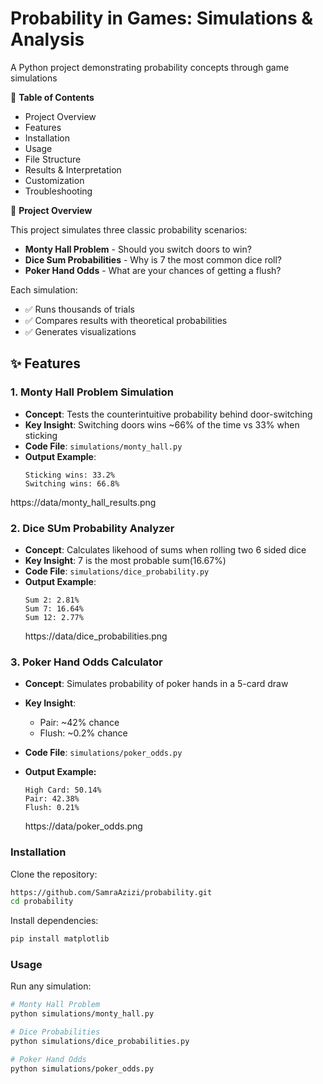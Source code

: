 # Probability in Games: Simulations & Analysis

A Python project demonstrating probability concepts through game simulations

📌 **Table of Contents**

- Project Overview
- Features
- Installation
- Usage
- File Structure
- Results & Interpretation
- Customization
- Troubleshooting

🎯 **Project Overview**

This project simulates three classic probability scenarios:

- **Monty Hall Problem** - Should you switch doors to win?
- **Dice Sum Probabilities** - Why is 7 the most common dice roll?
- **Poker Hand Odds** - What are your chances of getting a flush?

Each simulation:
- ✅ Runs thousands of trials
- ✅ Compares results with theoretical probabilities
- ✅ Generates visualizations
## ✨ Features

### 1. Monty Hall Problem Simulation
- **Concept**: Tests the counterintuitive probability behind door-switching
- **Key Insight**: Switching doors wins ~66% of the time vs 33% when sticking
- **Code File**: `simulations/monty_hall.py`
- **Output Example**:
  ```text
  Sticking wins: 33.2%
  Switching wins: 66.8%
  ```
https://data/monty_hall_results.png

  ### 2. Dice SUm Probability Analyzer
  - **Concept**: Calculates likehood of sums when rolling two 6 sided dice
  - **Key Insight**: 7 is the most probable sum(16.67%)
  - **Code File**: `simulations/dice_probability.py`
  - **Output Example**:
    ```text
    Sum 2: 2.81%
    Sum 7: 16.64%
    Sum 12: 2.77% 
    ```
    https://data/dice_probabilities.png

### 3. Poker Hand Odds Calculator
- **Concept**: Simulates probability of poker hands in a 5-card draw
- **Key Insight**:
    - Pair: ~42% chance
    - Flush: ~0.2% chance

- **Code File**: `simulations/poker_odds.py`
- **Output Example:**
    ```text
    High Card: 50.14%
    Pair: 42.38%
    Flush: 0.21%
    ```

    https://data/poker_odds.png



### Installation
Clone the repository:

```bash
https://github.com/SamraAzizi/probability.git
cd probability
```

Install dependencies:

```bash
pip install matplotlib
```

### Usage
Run any simulation:

```bash
# Monty Hall Problem
python simulations/monty_hall.py

# Dice Probabilities
python simulations/dice_probabilities.py

# Poker Hand Odds
python simulations/poker_odds.py
```

